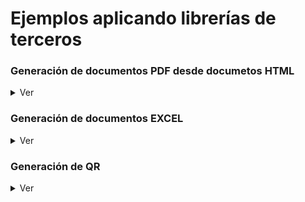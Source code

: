 # Ejemplos aplicando librerías de terceros


### Generación de documentos PDF desde documetos HTML
<details>
<summary>Ver</summary>
<details>
<summary>Vista prueba aplicación desktop de prueba</summary>

La aplicación de prueba se muestra en la siguiente figura, permite ir editando con otro editor como Visual Studio Code e ir regenerando el pdf para ver como va quedando.
<div align="center">
        <img style="width:100%;" src="EjemplosHtmlToPdf/Ej1_PDFdesdeHTML_Desktop/docs/pantallazo.jpg"/>
        <p>Figura 1. A la izquierda la aplicación de prueba, a la derecha Visual Studio Code</p>
</div>

</details>

### itext7.pdfhtml

```csharp
        public void GenerarPDFFromHTML(string PathHtml, string PathPdf)
        {
            using (FileStream htmlSource = File.Open(PathHtml, FileMode.Open))
            using (FileStream pdfDest = File.Open(PathPdf, FileMode.Create))
            {
                ConverterProperties properties = new ConverterProperties();
                properties.SetBaseUri(Path.GetDirectoryName(PathHtml));
                HtmlConverter.ConvertToPdf(htmlSource, pdfDest, properties);
            }
        }
```

### SelectPDF

```csharp
        public void GenerarPDFFromHTML(string PathHtml,string PathPdf)
        {
            HtmlToPdf converter = new HtmlToPdf();

            PdfDocument doc = converter.ConvertUrl(PathHtml);

            doc.Save(PathPdf);
            doc.Close();
        }
```


</details>


### Generación de documentos EXCEL
<details>
<summary>Ver</summary>

<details>
<summary>Vista prueba aplicación desktop de prueba</summary>
 
<div align="center">
        <img style="width:300px;" src="EjemplosGenerarDocExcel/Ej1_NPOI_Desktop/docs/desktop.jpg"/>
</div>
</details>


<details>
<summary>Vista prueba aplicación web de prueba</summary>

<div align="center">
        <img style="width:300px;" src="EjemplosGenerarDocExcel/Ej2_NPOI_Web/docs/appweb.jpg"/>
</div>

```csharp
        protected void btnXLS_Click(object sender, EventArgs e)
        {
            try
            {
                GenerarExcelNPOI generador = new GenerarExcelNPOI();

                byte[] bytes = generador.GenerarExcel(GenerarExcelNPOI.TipoFormato.XLS);
                string mimeType = generador.GetMimeType(GenerarExcelNPOI.TipoFormato.XLS);

                var fileName = "ejemplo.xls";
                HttpResponse response = HttpContext.Current.Response;
                response.Clear();
                response.ContentType = mimeType;
                response.AddHeader("Content-Disposition", $"attachment;filename=\"{fileName}\"");

                var memoryStream = new MemoryStream();
                memoryStream.Write(bytes,0,bytes.Length);
                memoryStream.Seek(0, SeekOrigin.Begin);
                memoryStream.CopyTo(Response.OutputStream);
                response.End();
            }
            catch (Exception ex)
            {
                lbError.Text = ex.Message;
            }
        }
```

```csharp
         protected void btnXLSX_Click(object sender, EventArgs e)
        {
            try
            {
                GenerarExcelNPOI generador = new GenerarExcelNPOI();
                byte[] bytes = generador.GenerarExcel(GenerarExcelNPOI.TipoFormato.XLSX);
                string mimeType = generador.GetMimeType(GenerarExcelNPOI.TipoFormato.XLSX);

                var fileName = "ejemplo.xlsx";
                HttpResponse response = HttpContext.Current.Response;
                response.Clear();
                response.ContentType = mimeType;
                response.AddHeader("Content-Disposition", $"attachment;filename=\"{fileName}\"");

                var memoryStream = new MemoryStream();
                memoryStream.Write(bytes, 0, bytes.Length);
                memoryStream.Seek(0, SeekOrigin.Begin);
                memoryStream.CopyTo(Response.OutputStream);
                response.End();
            }
            catch (Exception ex)
            {
                lbError.Text = ex.Message;
            }
        }
```
</details>

# #

<details>
<summary>Vista prueba aplicación Web API de prueba</summary>


</details>

# #        
        
###  Usando NPOI (XLS y XLSX)

<a href="EjemplosGenerarDocExcel/NPOI_excel_ClassLib/GenerarExcelNPOI.cs">GenerarExcelNPOI.cs</a>

<div align="center">
        <img style="width:300px;" src="EjemplosGenerarDocExcel/NPOI_excel_ClassLib/docs/excel_npoi.jpg"/>
</div>

###  Usando EPPLUS (XLSX)

<a href="EjemplosGenerarDocExcel/EPPlus_excel_ClassLib/GenerarExcelEPlus.cs">GenerarExcelEPlus.cs</a>

<div align="center">
        <img style="width:300px;" src="EjemplosGenerarDocExcel/EPPlus_excel_ClassLib/docs/excel_epplus.jpg"/>
</div>

</details>


### Generación de QR
<details>
<summary>Ver</summary>

### QRCoder
# #
#### Ejemplo 1. Desktop

<div align="center">
        <img style="width:300px;" src="GeneracionQR/EjemplosQREncode/Ej1_QR_Desktop/docs/pantallazo.jpg"/>
       <p>Ejemplo 1. Windows Form</p>
</div>

```csharp
  QRCodeGenerator qrGenerator = new QRCodeGenerator();
  QRCodeData qrCodeData = qrGenerator.CreateQrCode(data, QRCodeGenerator.ECCLevel.Q);
  QRCode qrCode = new QRCode(qrCodeData);
  Bitmap qrCodeImage = qrCode.GetGraphic(sizeModulo);
```
# #
#### Ejemplo 1. Web

<div align="center">
        <img style="width:300px;" src="GeneracionQR/EjemplosQREncode/Ej1_QR_Web/docs/pantallazo.jpg"/>
        <p>Ejemplo 1. Web. Generando QR en base 64</p>
</div>

```csharp
        protected void Page_Load(object sender, EventArgs e)
        {
            if (!IsPostBack)
            {
                string base64Image = GenerarQR("valor de prueba");
                imgQR.ImageUrl = "data:image/png;base64," + base64Image;
            }
        }
        private string GenerarQR(string data)
        {
            QRCodeGenerator qrGenerator = new QRCodeGenerator();
            QRCodeData qrCodeData = qrGenerator.CreateQrCode(data, QRCodeGenerator.ECCLevel.Q);
            
            Base64QRCode qrCode = new Base64QRCode(qrCodeData);
            string qrCodeImageAsBase64 = qrCode.GetGraphic(20, Color.Blue, Color.Transparent, true);
            return qrCodeImageAsBase64;
        }
```
# #
#### Ejemplo 2. Windows Form

<div align="center">
         <p>Ejemplo 2. Copia a portapeles</p>
</div>

# #
#### Ejemplo 3. Windows Form

<div align="center">
        <img style="width:300px;" src="https://github.com/fernandofilipuzzi-utn/EjemplosLibreriasExternas/blob/main/GeneracionQR/EjemplosQREncode/Ej3_QR_Desktop/docs/pantallazo.jpg"/>
 <p>Ejemplo 3.  Copia a portapeles, Colores e icono.</p>
</div>


</details>















